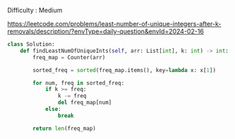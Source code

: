 Difficulty : Medium 

https://leetcode.com/problems/least-number-of-unique-integers-after-k-removals/description/?envType=daily-question&envId=2024-02-16 


```python
class Solution:
    def findLeastNumOfUniqueInts(self, arr: List[int], k: int) -> int:
        freq_map = Counter(arr)

        sorted_freq = sorted(freq_map.items(), key=lambda x: x[1])

        for num, freq in sorted_freq:
            if k >= freq:
                k -= freq
                del freq_map[num]
            else:
                break

        return len(freq_map)
```
